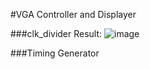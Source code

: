 #VGA Controller and Displayer


###clk_divider Result:
![image](https://user-images.githubusercontent.com/99839084/192366732-43366b85-d3a6-443b-8ae6-8b5638e052ec.png)

###Timing Generator
